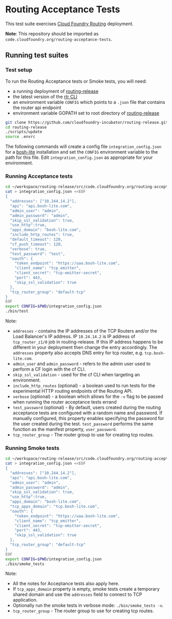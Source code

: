 # Routing Acceptance Tests

This test suite exercises [Cloud Foundry Routing](https://github.com/cloudfoundry-incubator/routing-release) deployment.

**Note**: This repository should be imported as `code.cloudfoundry.org/routing-acceptance-tests`.

## Running test suites

### Test setup

To run the Routing Acceptance tests or Smoke tests, you will need:
- a running deployment of [routing-release](https://github.com/cloudfoundry-incubator/routing-release)
- the latest version of the [rtr CLI](https://github.com/cloudfoundry-incubator/routing-api-cli/releases)
- an environment variable `CONFIG` which points to a `.json` file that contains the router api endpoint
- environment variable GOPATH set to root directory of [routing-release](https://github.com/cloudfoundry-incubator/routing-release)
```bash
git clone https://github.com/cloudfoundry-incubator/routing-release.git
cd routing-release
./scripts/update
source .envrc
```

The following commands will create a config file `integration_config.json` for a [bosh-lite](https://github.com/cloudfoundry/bosh-lite) installation and set the `CONFIG` environment variable to the path for this file. Edit `integration_config.json` as appropriate for your environment.

### Running Acceptance tests

```bash
cd ~/workspace/routing-release/src/code.cloudfoundry.org/routing-acceptance-tests/
cat > integration_config.json <<EOF
{
  "addresses": ["10.244.14.2"],
  "api": "api.bosh-lite.com",
  "admin_user": "admin",
  "admin_password": "admin",
  "skip_ssl_validation": true,
  "use_http":true,
  "apps_domain": "bosh-lite.com",
  "include_http_routes": true,
  "default_timeout": 120,
  "cf_push_timeout": 120,
  "verbose": true,
  "test_password": "test",
  "oauth": {
    "token_endpoint": "https://uaa.bosh-lite.com",
    "client_name": "tcp_emitter",
    "client_secret": "tcp-emitter-secret",
    "port": 443,
    "skip_ssl_validation": true
  },
  "tcp_router_group": "default-tcp"
}
EOF
export CONFIG=$PWD/integration_config.json
./bin/test

```

Note:
- `addresses` - contains the IP addresses of the TCP Routers and/or the Load Balancer's IP address. IP `10.24.14.2` is IP address of `tcp_router_z1/0` job in routing-release. If this IP address happens to be different in your deployment then change the entry accordingly. The `addresses` property also accepts DNS entry for tcp router, e.g. `tcp.bosh-lite.com`.
- `admin_user` and `admin_password` - refers to the admin user used to perform a CF login with the cf CLI.
- `skip_ssl_validation` - used for the cf CLI when targeting an environment.
- `include_http_routes` (optional) - a boolean used to run tests for the experimental HTTP routing endpoints of the Routing API.
- `verbose` (optional) - a boolean which allows for the `-v` flag to be passed when running the router acceptance tests errand
- `test_password` (optional) -  By default, users created during the routing acceptance tests are configured with a random name and password. If manually configured, this property enables specifying the password for the user created during the test. `test_password` performs the same function as the manifest property, `user_password`.
- `tcp_router_group` - The router group to use for creating tcp routes.

### Running Smoke tests

```bash
cd ~/workspace/routing-release/src/code.cloudfoundry.org/routing-acceptance-tests/
cat > integration_config.json <<EOF
{
  "addresses": ["10.244.14.2"],
  "api": "api.bosh-lite.com",
  "admin_user": "admin",
  "admin_password": "admin",
  "skip_ssl_validation": true,
  "use_http":true,
  "apps_domain": "bosh-lite.com",
  "tcp_apps_domain": "tcp.bosh-lite.com",
  "oauth": {
    "token_endpoint": "https://uaa.bosh-lite.com",
    "client_name": "tcp_emitter",
    "client_secret": "tcp-emitter-secret",
    "port": 443,
    "skip_ssl_validation": true
  },
  "tcp_router_group": "default-tcp"
}
EOF
export CONFIG=$PWD/integration_config.json
./bin/smoke_tests

```

Note:
- All the notes for Acceptance tests also apply here.
- If `tcp_apps_domain` property is empty, smoke tests create a temporary shared domain and use the `addresses` field to connect to TCP application.
- Optionally run the smoke tests in verbose mode: `./bin/smoke_tests -v`.
- `tcp_router_group` - The router group to use for creating tcp routes.
